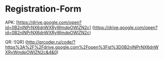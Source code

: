 # Registration-Form

APK: [https://drive.google.com/open?id=0B2nlNPrNX6dnWXRyWmdpOWlZN2c] (https://drive.google.com/open?id=0B2nlNPrNX6dnWXRyWmdpOWlZN2c)

QR: ![QR] (http://qrcoder.ru/code/?https%3A%2F%2Fdrive.google.com%2Fopen%3Fid%3D0B2nlNPrNX6dnWXRyWmdpOWlZN2c&4&0)
